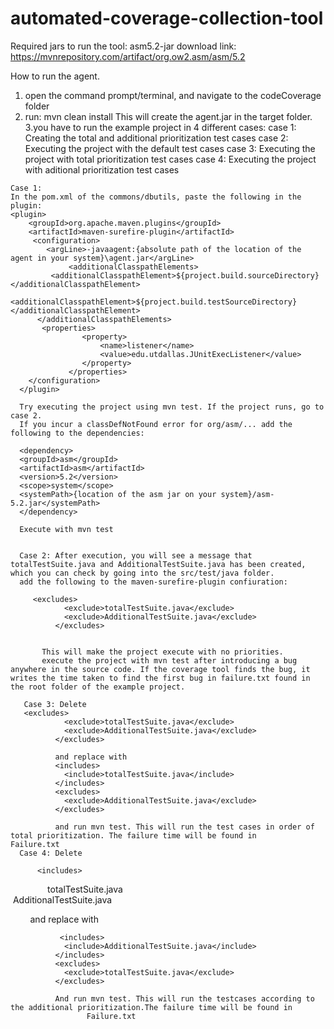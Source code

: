  # automated-coverage-collection-tool

Required jars to run the tool:
asm5.2-jar download link: https://mvnrepository.com/artifact/org.ow2.asm/asm/5.2


How to run the agent.
  1. open the command prompt/terminal, and navigate to the codeCoverage folder
  2. run: mvn clean install
     This will create the agent.jar in the target folder.
  3.you have to run the example project in 4 different cases:
    case 1: Creating the total and additional prioritization test cases
    case 2: Executing the project with the default test cases
    case 3: Executing the project with total prioritization test cases
    case 4: Executing the project with aditional prioritization test cases
    
    Case 1:
    In the pom.xml of the commons/dbutils, paste the following in the plugin:
	<plugin>
        <groupId>org.apache.maven.plugins</groupId>
        <artifactId>maven-surefire-plugin</artifactId>
         <configuration>
         	<argLine>-javaagent:{absolute path of the location of the agent in your system}\agent.jar</argLine> 
			     <additionalClasspathElements>
             <additionalClasspathElement>${project.build.sourceDirectory}</additionalClasspathElement>
             <additionalClasspathElement>${project.build.testSourceDirectory}</additionalClasspathElement>
          </additionalClasspathElements>
           <properties>
			     	<property>
			     		<name>listener</name>
			     		<value>edu.utdallas.JUnitExecListener</value>
			     	</property>
			     </properties>  
        </configuration>
      </plugin>

      Try executing the project using mvn test. If the project runs, go to case 2. 
      If you incur a classDefNotFound error for org/asm/... add the following to the dependencies:

      <dependency>
      <groupId>asm</groupId>
      <artifactId>asm</artifactId>
      <version>5.2</version>
      <scope>system</scope>
      <systemPath>{location of the asm jar on your system}/asm-5.2.jar</systemPath>
      </dependency>

      Execute with mvn test
      
      
      Case 2: After execution, you will see a message that totalTestSuite.java and AdditionalTestSuite.java has been created, which you can check by going into the src/test/java folder.
      add the following to the maven-surefire-plugin confiuration:

	     <excludes>
                <exclude>totalTestSuite.java</exclude>
                <exclude>AdditionalTestSuite.java</exclude>
              </excludes>

	      
           This will make the project execute with no priorities.
           execute the project with mvn test after introducing a bug anywhere in the source code. If the coverage tool finds the bug, it             writes the time taken to find the first bug in failure.txt found in the root folder of the example project.
           
       Case 3: Delete 
	   <excludes>
                <exclude>totalTestSuite.java</exclude>
                <exclude>AdditionalTestSuite.java</exclude>
              </excludes>

              and replace with 
              <includes>
                <include>totalTestSuite.java</include>
              </includes>
              <excludes>
                <exclude>AdditionalTestSuite.java</exclude>
              </excludes>
              
              and run mvn test. This will run the test cases in order of total prioritization. The failure time will be found in                        Failure.txt
      Case 4: Delete 
            
	      <includes>
                <include>totalTestSuite.java</include>
              </includes>
              <excludes>
                <exclude>AdditionalTestSuite.java</exclude>
              </excludes>
            
	    
         and replace with 
	    
               <includes>
                <include>AdditionalTestSuite.java</include>
              </includes>
              <excludes>
                <exclude>totalTestSuite.java</exclude>
              </excludes>
	      
              And run mvn test. This will run the testcases according to the additional prioritization.The failure time will be found in                        Failure.txt
      
      
